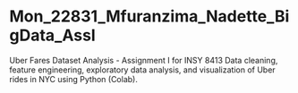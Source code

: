 # Mon_22831_Mfuranzima_Nadette_BigData_AssI
Uber Fares Dataset Analysis - Assignment I for INSY 8413 Data cleaning, feature engineering, exploratory data analysis, and visualization of Uber rides in NYC using Python (Colab).
